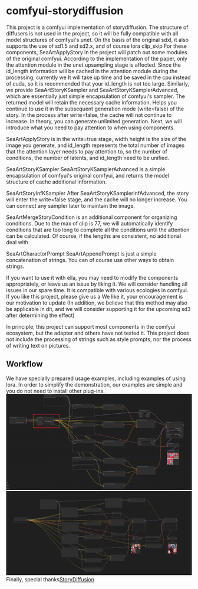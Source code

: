 # comfyui-storydiffusion
This project is a comfyui implementation of storydiffusion. The structure of diffusers is not used in the project, so it will be fully compatible with all model structures of comfyui's unet. On the basis of the original sdxl, it also supports the use of sd1.5 and sd2.x, and of course lora clip_skip For these components, SeaArtApplyStory in the project will patch out some modules of the original comfyui. According to the implementation of the paper, only the attention module in the unet upsampling stage is affected. Since the id_length information will be cached in the attention module during the processing, currently we It will take up time and be saved in the cpu instead of cuda, so it is recommended that your id_length is not too large. Similarly, we provide SeaArtStoryKSampler and SeaArtStoryKSamplerAdvanced, which are essentially just simple encapsulation of comfyui's sampler. The returned model will retain the necessary cache information. Helps you continue to use it in the subsequent generation mode (write=false) of the story. In the process after write=false, the cache will not continue to increase. In theory, you can generate unlimited generation. Next, we will introduce what you need to pay attention to when using components.

SeaArtApplyStory is in the write=true stage, width height is the size of the image you generate, and id_length represents the total number of images that the attention layer needs to pay attention to, so the number of conditions, the number of latents, and id_length need to be unified.

SeaArtStoryKSampler SeaArtStoryKSamplerAdvanced is a simple encapsulation of comfyui's original comfyui, and returns the model structure of cache additional information.


SeaArtStoryInfKSampler After SeaArtStoryKSamplerInfAdvanced, the story will enter the write=false stage, and the cache will no longer increase. You can connect any sampler later to maintain the image.

SeaArtMergeStoryCondition is an additional component for organizing conditions. Due to the max of clip is 77, we will automatically identify conditions that are too long to complete all the conditions until the attention can be calculated. Of course, if the lengths are consistent, no additional deal with

SeaArtCharactorPrompt SeaArtAppendPrompt is just a simple concatenation of strings. You can of course use other ways to obtain strings.

If you want to use it with ella, you may need to modify the components appropriately, or leave us an issue by liking it. We will consider handling all issues in our spare time. It is compatible with various ecologies in comfyui. If you like this project, please give us a We like it, your encouragement is our motivation to update
(In addition, we believe that this method may also be applicable in dit, and we will consider supporting it for the upcoming sd3 after determining the effect)

In principle, this project can support most components in the comfyui ecosystem, but the adapter and others have not tested it.
This project does not include the processing of strings such as style prompts, nor the process of writing text on pictures.
## Workflow
We have specially prepared usage examples, including examples of using lora. In order to simplify the demonstration, our examples are simple and you do not need to install other plug-ins.
![story_with_lora](./image/story_lora.png)
![story_with_inf](./image/story_with_inf.png)
Finally, special thanks[StoryDiffusion](https://github.com/HVision-NKU/StoryDiffusion)